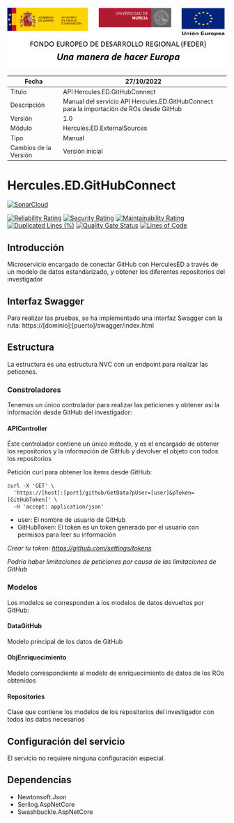 ![](../../../Docs/media/CabeceraDocumentosMD.png)

| Fecha         | 27/10/2022                                                  |
| ------------- | ------------------------------------------------------------ |
|Titulo|API Hercules.ED.GitHubConnect| 
|Descripción|Manual del servicio API Hercules.ED.GitHubConnect para la importación de ROs desde GitHub|
|Versión|1.0|
|Módulo|Hercules.ED.ExternalSources|
|Tipo|Manual|
|Cambios de la Versión| Versión inicial|

# Hercules.ED.GitHubConnect

[![SonarCloud](https://sonarcloud.io/images/project_badges/sonarcloud-white.svg)](https://sonarcloud.io/summary/new_code?id=Hercules.ED.GitHubConnect)

[![Reliability Rating](https://sonarcloud.io/api/project_badges/measure?project=Hercules.ED.GitHubConnect&metric=reliability_rating)](https://sonarcloud.io/summary/new_code?id=Hercules.ED.GitHubConnect)
[![Security Rating](https://sonarcloud.io/api/project_badges/measure?project=Hercules.ED.GitHubConnect&metric=security_rating)](https://sonarcloud.io/summary/new_code?id=Hercules.ED.GitHubConnect)
[![Maintainability Rating](https://sonarcloud.io/api/project_badges/measure?project=Hercules.ED.GitHubConnect&metric=sqale_rating)](https://sonarcloud.io/summary/new_code?id=Hercules.ED.GitHubConnect)
[![Duplicated Lines (%)](https://sonarcloud.io/api/project_badges/measure?project=Hercules.ED.GitHubConnect&metric=duplicated_lines_density)](https://sonarcloud.io/summary/new_code?id=Hercules.ED.GitHubConnect)
[![Quality Gate Status](https://sonarcloud.io/api/project_badges/measure?project=Hercules.ED.GitHubConnect&metric=alert_status)](https://sonarcloud.io/summary/new_code?id=Hercules.ED.GitHubConnect)
[![Lines of Code](https://sonarcloud.io/api/project_badges/measure?project=Hercules.ED.GitHubConnect&metric=ncloc)](https://sonarcloud.io/summary/new_code?id=Hercules.ED.GitHubConnect)

## Introducción
Microservicio encargado de conectar GitHub con HerculesED a través de un modelo de datos estandarizado, y obtener los diferentes repositorios del investigador

## Interfaz Swagger
Para realizar las pruebas, se ha implementado una interfaz Swagger con la ruta: https://[dominio]:[puerto]/swagger/index.html

## Estructura
La estructura es una estructura NVC con un endpoint para realizar las peticones. 


### Constroladores
Tenemos un único controlador para realizar las peticiones y obtener así la información desde GitHub del investigador:

#### APIController
Éste controlador contiene un único método, y es el encargado de obtener los repositorios y la información de GitHub y devolver el objeto con todos los repositorios

Petición curl para obtener los items desde GitHub:
```
curl -X 'GET' \
  'https://[host]:[port]/github/GetData?pUser=[user]&pToken=[GitHubToken]' \
  -H 'accept: application/json'
```
- user: El nombre de usuario de GitHub
- GitHubToken: El token es un token generado por el usuario con permisos para leer su información

*Crear tu token: https://github.com/settings/tokens*

*Podría haber limitaciones de peticiones por causa de las limitaciones de GitHub*

### Modelos
Los modelos se corresponden a los modelos de datos devueltos por GitHub:

#### DataGitHub
Modelo principal de los datos de GitHub
#### ObjEnriquecimiento
Modelo correspondiente al modelo de enriquecimiento de datos de los ROs obtenidos
#### Repositories
Clase que contiene los modelos de los repositorios del investigador con todos los datos necesarios

## Configuración del servicio
El servicio no requiere ninguna configuración especial.

## Dependencias
- Newtonsoft.Json
- Serilog.AspNetCore
- Swashbuckle.AspNetCore
